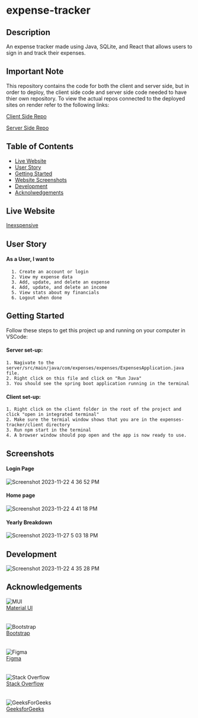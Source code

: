 # expense-tracker

## Description
An expense tracker made using Java, SQLite, and React that allows users to sign in and track their expenses.

## Important Note
This repository contains the code for both the client and server side, but in order to deploy, the client side code and server side code needed to have thier own repository. To view the actual repos connected to the deployed sites on render refer to the following links:

[Client Side Repo](https://github.com/DominiqueNix/inexpensive-client)

[Server Side Repo](https://github.com/DominiqueNix/inexpensive-server)

## Table of Contents
- [Live Website](#live-website)
- [User Story](#user-story)
- [Getting Started](#getting-started)
- [Website Screenshots](#screenshots)
- [Development](#development)
- [Acknolwedgements](#acknowledgements)

## Live Website
  [Inexspensive](https://inexspensive24.onrender.com/)
## User Story
#### As a User, I want to 
      1. Create an account or login 
      2. View my expense data
      3. Add, update, and delete an expense
      4. Add, update, and delete an income
      5. View stats about my financials 
      6. Logout when done
## Getting Started
Follow these steps to get this project up and running on your computer in VSCode:
  #### Server set-up:
    1. Nagivate to the server/src/main/java/com/expenses/expenses/ExpensesApplication.java file.
    2. Right click on this file and click on "Run Java"
    3. You should see the spring boot application running in the terminal
  #### Client set-up:
    1. Right click on the client folder in the root of the project and click "open in integrated terminal"
    2. Make sure the termial window shows that you are in the expenses-tracker/client directory
    3. Run npm start in the terminal
    4. A browser window should pop open and the app is now ready to use.
## Screenshots
#### Login Page
![Screenshot 2023-11-22 4 36 52 PM](https://github.com/DominiqueNix/expense-tracker/assets/145811793/52599ba9-345f-464a-8d7c-48df435933cb)

#### Home page
![Screenshot 2023-11-22 4 41 18 PM](https://github.com/DominiqueNix/expense-tracker/assets/145811793/6a07ffd4-b877-4cf5-856c-1a4d1fbf1750)


#### Yearly Breakdown
![Screenshot 2023-11-27 5 03 18 PM](https://github.com/DominiqueNix/expense-tracker/assets/145811793/969feef1-c608-4bb9-b441-35fec8b60d2d)

## Development
  
![Screenshot 2023-11-22 4 35 28 PM](https://github.com/DominiqueNix/expense-tracker/assets/145811793/0b8e9019-4c2a-46a9-af7f-053f8b506834)

## Acknowledgements
![MUI](https://img.shields.io/badge/MUI-%230081CB.svg?style=for-the-badge&logo=mui&logoColor=white)
<br>[Material UI](https://mui.com/material-ui/)</br>
<br></br>
![Bootstrap](https://img.shields.io/badge/bootstrap-%238511FA.svg?style=for-the-badge&logo=bootstrap&logoColor=white)
<br>[Bootstrap](https://getbootstrap.com/)</br>
<br></br>
![Figma](https://img.shields.io/badge/figma-%23F24E1E.svg?style=for-the-badge&logo=figma&logoColor=white)
<br>[Figma](https://www.figma.com/)</br>
<br></br>
![Stack Overflow](https://img.shields.io/badge/-Stackoverflow-FE7A16?style=for-the-badge&logo=stack-overflow&logoColor=white)
<br>[Stack Overflow](https://stackoverflow.com/)</br>
<br></br>
![GeeksForGeeks](https://img.shields.io/badge/GeeksforGeeks-gray?style=for-the-badge&logo=geeksforgeeks&logoColor=35914c)
<br>[GeeksforGeeks](https://www.geeksforgeeks.org/)</br>
